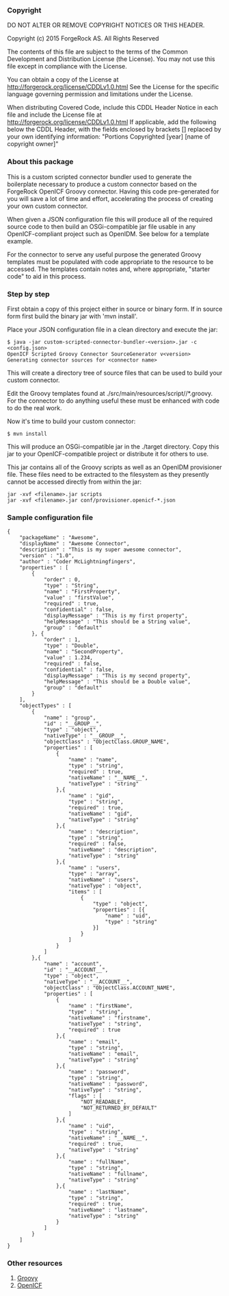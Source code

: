 ### Copyright

DO NOT ALTER OR REMOVE COPYRIGHT NOTICES OR THIS HEADER.

Copyright (c) 2015 ForgeRock AS. All Rights Reserved

The contents of this file are subject to the terms
of the Common Development and Distribution License
(the License). You may not use this file except in
compliance with the License.

You can obtain a copy of the License at
http://forgerock.org/license/CDDLv1.0.html
See the License for the specific language governing
permission and limitations under the License.

When distributing Covered Code, include this CDDL
Header Notice in each file and include the License file
at http://forgerock.org/license/CDDLv1.0.html
If applicable, add the following below the CDDL Header,
with the fields enclosed by brackets [] replaced by
your own identifying information:
"Portions Copyrighted [year] [name of copyright owner]"

### About this package

This is a custom scripted connector bundler used to generate the boilerplate necessary to produce a
custom connector based on the ForgeRock OpenICF Groovy connector.  Having this code pre-generated for
you will save a lot of time and effort, accelerating the process of creating your own custom 
connector.  

When given a JSON configuration file this will produce all of the required source code to then build an 
OSGi-compatible jar file usable in any OpenICF-compliant project such as OpenIDM.  See below for a template 
example.  

For the connector to serve any useful purpose the generated Groovy templates must be populated with
code appropriate to the resource to be accessed.  The templates contain notes and, where appropriate,
"starter code" to aid in this process.

### Step by step

First obtain a copy of this project either in source or binary form.  If in source form first build 
the binary jar with 'mvn install'.

Place your JSON configuration file in a clean directory and execute the jar:

    $ java -jar custom-scripted-connector-bundler-<version>.jar -c <config.json>
    OpenICF Scripted Groovy Connector SourceGenerator v<version>
    Generating connector sources for <connector name>

This will create a directory tree of source files that can be used to build your custom connector.

Edit the Groovy templates found at ./src/main/resources/script/<connectorname>/*.groovy. For the connector
to do anything useful these must be enhanced with code to do the real work.

Now it's time to build your custom connector:

    $ mvn install

This will produce an OSGi-compatible jar in the ./target directory.  Copy this jar to your OpenICF-compatible
project or distribute it for others to use.

This jar contains all of the Groovy scripts as well as an OpenIDM provisioner file.  These files need 
to be extracted to the filesystem as they presently cannot be accessed directly from within the jar:

    jar -xvf <filename>.jar scripts
    jar -xvf <filename>.jar conf/provisioner.openicf-*.json

### Sample configuration file

    {
        "packageName" : "Awesome",
        "displayName" : "Awesome Connector",
        "description" : "This is my super awesome connector",
        "version" : "1.0",
        "author" : "Coder McLightningfingers",
        "properties" : [
            {
                "order" : 0,
                "type" : "String",
                "name" : "FirstProperty",
                "value" : "firstValue",
                "required" : true,
                "confidential" : false,
                "displayMessage" : "This is my first property",
                "helpMessage" : "This should be a String value",
                "group" : "default"
            }, {
                "order" : 1,
                "type" : "Double",
                "name" : "SecondProperty",
                "value" : 1.234,
                "required" : false,
                "confidential" : false,
                "displayMessage" : "This is my second property",
                "helpMessage" : "This should be a Double value",
                "group" : "default"
            }
        ],
        "objectTypes" : [
            {
                "name" : "group",
                "id" : "__GROUP__",
                "type" : "object",
                "nativeType" : "__GROUP__",
                "objectClass" : "ObjectClass.GROUP_NAME",
                "properties" : [
                    {
                        "name" : "name",
                        "type" : "string",
                        "required" : true,
                        "nativeName" : "__NAME__",
                        "nativeType" : "string"
                    },{
                        "name" : "gid",
                        "type" : "string",
                        "required" : true,
                        "nativeName" : "gid",
                        "nativeType" : "string"
                    },{
                        "name" : "description",
                        "type" : "string",
                        "required" : false,
                        "nativeName" : "description",
                        "nativeType" : "string"
                    },{
                        "name" : "users",
                        "type" : "array",
                        "nativeName" : "users",
                        "nativeType" : "object",
                        "items" : [
                            {
                                "type" : "object",
                                "properties" : [{
                                    "name" : "uid",
                                    "type" : "string"
                                }]
                            }
                        ]
                    }
                ]
            },{
                "name" : "account",
                "id" : "__ACCOUNT__",
                "type" : "object",
                "nativeType" : "__ACCOUNT__",
                "objectClass" : "ObjectClass.ACCOUNT_NAME",
                "properties" : [
                    {
                        "name" : "firstName",
                        "type" : "string",
                        "nativeName" : "firstname",
                        "nativeType" : "string",
                        "required" : true
                    },{
                        "name" : "email",
                        "type" : "string",
                        "nativeName" : "email",
                        "nativeType" : "string"
                    },{
                        "name" : "password",
                        "type" : "string",
                        "nativeName" : "password",
                        "nativeType" : "string",
                        "flags" : [
                            "NOT_READABLE",
                            "NOT_RETURNED_BY_DEFAULT"
                        ]
                    },{
                        "name" : "uid",
                        "type" : "string",
                        "nativeName" : "__NAME__",
                        "required" : true,
                        "nativeType" : "string"
                    },{
                        "name" : "fullName",
                        "type" : "string",
                        "nativeName" : "fullname",
                        "nativeType" : "string"
                    },{
                        "name" : "lastName",
                        "type" : "string",
                        "required" : true,
                        "nativeName" : "lastname",
                        "nativeType" : "string"
                    }
                ]
            }
        ]
    }

### Other resources

1. [Groovy](http://groovy-lang.org)
2. [OpenICF](http://openicf.forgerock.org)








